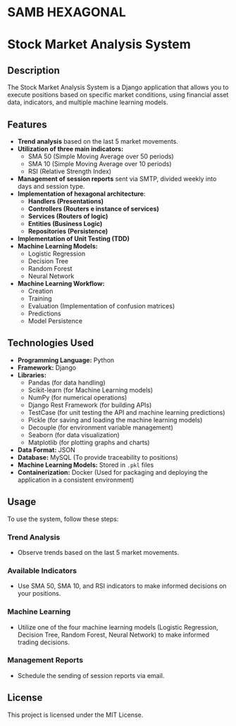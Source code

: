 # SAMB HEXAGONAL

# Stock Market Analysis System

## Description
The Stock Market Analysis System is a Django application that allows you to execute positions based on specific market conditions, using financial asset data, indicators, and multiple machine learning models.

## Features
- **Trend analysis** based on the last 5 market movements.
- **Utilization of three main indicators:**
  - SMA 50 (Simple Moving Average over 50 periods)
  - SMA 10 (Simple Moving Average over 10 periods)
  - RSI (Relative Strength Index)
- **Management of session reports** sent via SMTP, divided weekly into days and session type.
- **Implementation of hexagonal architecture**:
  - **Handlers (Presentations)**
  - **Controllers (Routers e instance of services)**
  - **Services (Routers of logic)**
  - **Entities (Business Logic)**
  - **Repositories (Persistence)**
- **Implementation of Unit Testing (TDD)**
- **Machine Learning Models:**
  - Logistic Regression
  - Decision Tree
  - Random Forest
  - Neural Network
- **Machine Learning Workflow:**
  - Creation
  - Training
  - Evaluation (Implementation of confusion matrices)
  - Predictions
  - Model Persistence

## Technologies Used
- **Programming Language:** Python
- **Framework:** Django
- **Libraries:**
  - Pandas (for data handling)
  - Scikit-learn (for Machine Learning models)
  - NumPy (for numerical operations)
  - Django Rest Framework (for building APIs)
  - TestCase (for unit testing the API and machine learning predictions)
  - Pickle (for saving and loading the machine learning models)
  - Decouple (for environment variable management)
  - Seaborn (for data visualization)
  - Matplotlib (for plotting graphs and charts)
- **Data Format:** JSON
- **Database:** MySQL (To provide traceability to positions)
- **Machine Learning Models:** Stored in `.pkl` files
- **Containerization:** Docker (Used for packaging and deploying the application in a consistent environment)

## Usage
To use the system, follow these steps:

### Trend Analysis
- Observe trends based on the last 5 market movements.

### Available Indicators
- Use SMA 50, SMA 10, and RSI indicators to make informed decisions on your positions.

### Machine Learning
- Utilize one of the four machine learning models (Logistic Regression, Decision Tree, Random Forest, Neural Network) to make informed trading decisions.

### Management Reports
- Schedule the sending of session reports via email.

## License
This project is licensed under the MIT License.

